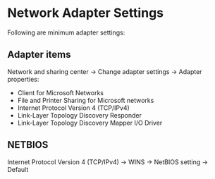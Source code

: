 
# Network Adapter Settings

Following are minimum adapter settings:

## Adapter items

Network and sharing center -> Change adapter settings -> Adapter properties:

- Client for Microsoft Networks
- File and Printer Sharing for Microsoft networks
- Internet Protocol Version 4 (TCP/IPv4)
- Link-Layer Topology Discovery Responder
- Link-Layer Topology Discovery Mapper I/O Driver

## NETBIOS

Internet Protocol Version 4 (TCP/IPv4) -> WINS -> NetBIOS setting -> Default
